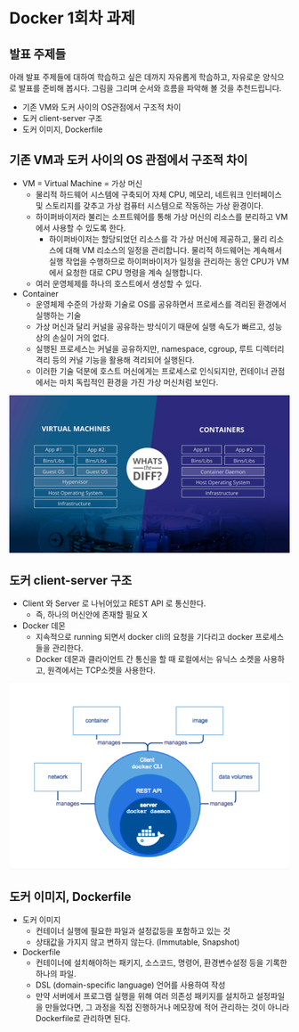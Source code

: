 # Docker 1회차 과제


## 발표 주제들

아래 발표 주제들에 대하여 학습하고 싶은 데까지 자유롭게 학습하고, 자유로운 양식으로 발표를 준비해 봅시다. 그림을 그리며 순서와 흐름을 파악해 볼 것을 추천드립니다.

- 기존 VM와 도커 사이의 OS관점에서 구조적 차이
- 도커 client-server 구조
- 도커 이미지, Dockerfile

## 기존 VM과 도커 사이의 OS 관점에서 구조적 차이

- VM = Virtual Machine = 가상 머신 
    - 물리적 하드웨어 시스템에 구축되어 자체 CPU, 메모리, 네트워크 인터페이스 및 스토리지를 갖추고 
      가상 컴퓨터 시스템으로 작동하는 가상 환경이다.
    - 하이퍼바이저라 불리는 소프트웨어를 통해 가상 머신의 리소스를 분리하고 VM 에서 사용할 수 있도록 한다.
        - 하이퍼바이저는 할당되었던 리소스를 각 가상 머신에 제공하고, 물리 리소스에 대해 VM 리소스의 일정을 관리합니다. 물리적 하드웨어는 계속해서 실행 작업을 수행하므로 하이퍼바이저가 일정을 관리하는 동안 CPU가 VM에서 요청한 대로 CPU 명령을 계속 실행합니다.
    - 여러 운영체제를 하나의 호스트에서 생성할 수 있다. 
- Container 
    - 운영체제 수준의 가상화 기술로 OS를 공유하면서 프로세스를 격리된 환경에서 실행하는 기술
    - 가상 머신과 달리 커널을 공유하는 방식이기 때문에 실행 속도가 빠르고, 성능 상의 손실이 거의 없다. 
    - 실행된 프로세스는 커널을 공유하지만, namespace, cgroup, 루트 디렉터리 격리 등의 커널 기능을 활용해
      격리되어 실행된다.
    - 이러한 기술 덕분에 호스트 머신에게는 프로세스로 인식되지만, 컨테이너 관점에서는 마치 독립적인 환경을 가진 가상
      머신처럼 보인다. 
      
![img.png](img.png)


## 도커 client-server 구조

- Client 와 Server 로 나뉘어있고 REST API 로 통신한다.
    - 즉, 하나의 머신안에 존재할 필요 X
- Docker 데몬
    - 지속적으로 running 되면서 docker cli의 요청을 기다리고 docker 프로세스들을 관리한다.
    - Docker 데몬과 클라이언트 간 통신을 할 때 로컬에서는 유닉스 소켓을 사용하고, 원격에서는 TCP소켓을 사용한다.
    
![img_1.png](img_1.png)


## 도커 이미지, Dockerfile

- 도커 이미지
    - 컨테이너 실행에 필요한 파일과 설정값등을 포함하고 있는 것
    - 상태값을 가지지 않고 변하지 않는다. (Immutable, Snapshot)
- Dockerfile 
    - 컨테이너에 설치해야하는 패키지, 소스코드, 명령어, 환경변수설정 등을 기록한 하나의 파일.
    - DSL (domain-specific language) 언어를 사용하여 작성
    - 만약 서버에서 프로그램 실행을 위해 여러 의존성 패키지를 설치하고 설정파일을 만들었다면, 그 과정을 직접 진행하거나 메모장에 적어 관리하는 것이 아니라 Dockerfile로 관리하면 된다.

